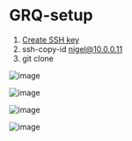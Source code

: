 # GRQ-setup
1. [Create SSH key](https://docs.github.com/en/authentication/connecting-to-github-with-ssh)
2. ssh-copy-id nigel@10.0.0.11
3. git clone 

![image](https://github.com/user-attachments/assets/d6b039fc-2926-4999-bfa1-e9c7e67b60e8)

![image](https://github.com/user-attachments/assets/7c7d3348-fe7b-4e77-b1be-6fb2d1729b3d)

![image](https://github.com/user-attachments/assets/373f0363-392d-4a86-9aef-6ee4c707a013)

![image](https://github.com/user-attachments/assets/a9f51f59-926d-48cf-879b-3aa4250da6e5)
